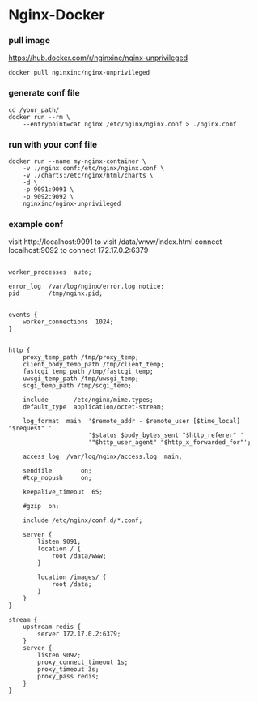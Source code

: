 # Nginx-Docker

### pull image
https://hub.docker.com/r/nginxinc/nginx-unprivileged

```Shell
docker pull nginxinc/nginx-unprivileged
```

### generate conf file
```Shell
cd /your_path/
docker run --rm \ 
    --entrypoint=cat nginx /etc/nginx/nginx.conf > ./nginx.conf
```

### run with your conf file
```Shell
docker run --name my-nginx-container \
    -v ./nginx.conf:/etc/nginx/nginx.conf \
    -v ./charts:/etc/nginx/html/charts \
    -d \
    -p 9091:9091 \
    -p 9092:9092 \
    nginxinc/nginx-unprivileged
```

### example conf
visit http://localhost:9091 to visit /data/www/index.html
connect localhost:9092 to connect 172.17.0.2:6379
```Shell

worker_processes  auto;

error_log  /var/log/nginx/error.log notice;
pid        /tmp/nginx.pid;


events {
    worker_connections  1024;
}


http {
    proxy_temp_path /tmp/proxy_temp;
    client_body_temp_path /tmp/client_temp;
    fastcgi_temp_path /tmp/fastcgi_temp;
    uwsgi_temp_path /tmp/uwsgi_temp;
    scgi_temp_path /tmp/scgi_temp;

    include       /etc/nginx/mime.types;
    default_type  application/octet-stream;

    log_format  main  '$remote_addr - $remote_user [$time_local] "$request" '
                      '$status $body_bytes_sent "$http_referer" '
                      '"$http_user_agent" "$http_x_forwarded_for"';

    access_log  /var/log/nginx/access.log  main;

    sendfile        on;
    #tcp_nopush     on;

    keepalive_timeout  65;

    #gzip  on;

    include /etc/nginx/conf.d/*.conf;

    server {
        listen 9091;
        location / {
            root /data/www;
        }

        location /images/ {
            root /data;
        }
    }
}

stream {
    upstream redis {
        server 172.17.0.2:6379;
    }
    server {
        listen 9092;
        proxy_connect_timeout 1s;
        proxy_timeout 3s;
        proxy_pass redis;
    }
}
```